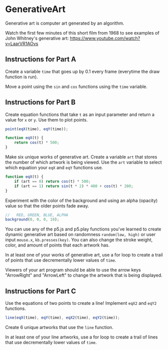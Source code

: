 # GenerativeArt

Generative art is computer art generated by an algorithm.

Watch the first few minutes of this short film from 1968 to see examples of John Whitney's generative art:
https://www.youtube.com/watch?v=LaarVR1AOvs

## Instructions for Part A

Create a variable `time` that goes up by 0.1 every frame (everytime the draw function is run).

Move a point using the `sin` and `cos` functions using the `time` variable.

## Instructions for Part B

Create equation functions that take `t` as an input parameter and return a value for `x` or `y`. Use them to plot points.

```js
point(eqX(time), eqY(time));
```

```js
function eqX(t) {
	return cos(t) * 500;
}
```

Make six unique works of generative art. Create a variable `art` that stores the number of which artwork is being viewed. Use the `art` variable to select which equation your `eqX` and `eqY` functions use.

```js
function eqX(t) {
	if (art == 0) return cos(t) * 500;
	if (art == 1) return sin(t * 2) * 400 + cos(t) * 200;
}
```

Experiment with the color of the background and using an alpha (opacity) value so that the older points fade away.

```js
//   RED, GREEN, BLUE, ALPHA
background(0, 0, 0, 10);
```

You can use any of the p5.js and p5.play functions you've learned to create dynamic generative art based on randomness `random(low, high)` or user input `mouse.x`, `kb.presses(key)`. You can also change the stroke weight, color, and amount of points that each artwork has.

In at least one of your works of generative art, use a for loop to create a trail of points that use decrementally lower values of `time`.

Viewers of your art program should be able to use the arrow keys "ArrowRight" and "ArrowLeft" to change the artwork that is being displayed.

## Instructions for Part C

Use the equations of two points to create a line! Implement `eqX2` and `eqY2` functions.

```js
line(eqX(time), eqY(time), eqX2(time), eqY2(time));
```

Create 6 unique artworks that use the `line` function.

In at least one of your line artworks, use a for loop to create a trail of lines that use decrementally lower values of `time`.
